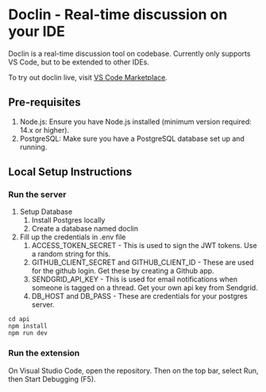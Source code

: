 # Doclin - Real-time discussion on your IDE

Doclin is a real-time discussion tool on codebase. Currently only supports VS Code, but to be extended to other IDEs.

To try out doclin live, visit [VS Code Marketplace](https://marketplace.visualstudio.com/items?itemName=Doclin.doclin).

## Pre-requisites

1. Node.js: Ensure you have Node.js installed (minimum version required: 14.x or higher).
2. PostgreSQL: Make sure you have a PostgreSQL database set up and running.

## Local Setup Instructions

### Run the server

1. Setup Database
   1. Install Postgres locally
   2. Create a database named doclin
2. Fill up the credentials in .env file
   1. ACCESS_TOKEN_SECRET - This is used to sign the JWT tokens. Use a random string for this.
   2. GITHUB_CLIENT_SECRET and GITHUB_CLIENT_ID - These are used for the github login. Get these by creating a Github app.
   3. SENDGRID_API_KEY - This is used for email notifications when someone is tagged on a thread. Get your own api key from Sendgrid.
   4. DB_HOST and DB_PASS - These are credentials for your postgres server.

```
cd api
npm install
npm run dev
```

### Run the extension

On Visual Studio Code, open the repository. Then on the top bar, select Run, then Start Debugging (F5).
